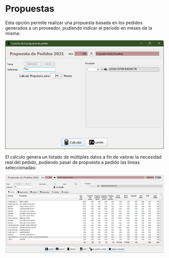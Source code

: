 # Propuestas

Esta opción permite realizar una propuesta basada en los pedidos generados a un proveedor, pudiendo indicar el periodo en meses de la misma:

![](../../.gitbook/assets/imagen%20%2845%29.png)

El cálculo genera un listado de múltiples datos a fin de valorar la necesidad real del pedido, pudiendo pasar de propuesta a pedido las líneas seleccionadas:

![](../../.gitbook/assets/imagen%20%2851%29.png)

